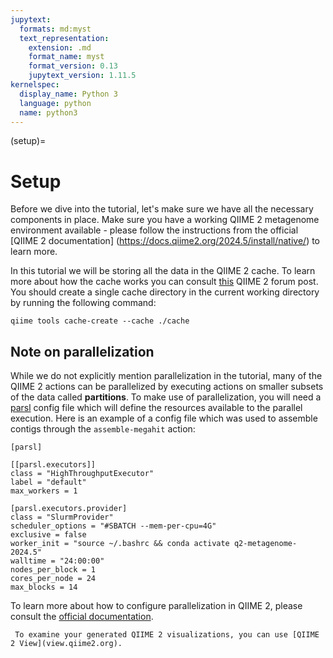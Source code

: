```yaml
---
jupytext:
  formats: md:myst
  text_representation:
    extension: .md
    format_name: myst
    format_version: 0.13
    jupytext_version: 1.11.5
kernelspec:
  display_name: Python 3
  language: python
  name: python3
---
```

(setup)=
# Setup
Before we dive into the tutorial, let's make sure we have all the necessary components in place. Make sure you have a 
working QIIME 2 metagenome environment available - please follow the instructions from the official [QIIME 2 documentation]
(https://docs.qiime2.org/2024.5/install/native/) to learn more.

In this tutorial we will be storing all the data in the QIIME 2 cache. To learn more about how the cache works you can 
consult [this](https://dev.qiime2.org/latest/api-reference/cache) QIIME 2 forum post. You should create a single cache 
directory in the current working directory by running the following command:

```{code-cell}
qiime tools cache-create --cache ./cache
```

## Note on parallelization
While we do not explicitly mention parallelization in the tutorial, many of the QIIME 2 actions can be parallelized by 
executing actions on smaller subsets of the data called **partitions**. To make use of parallelization, you will need a
[parsl](https://parsl.readthedocs.io/en/stable/index.html) config file which will define the resources available to the 
parallel execution. Here is an example of a config file which was used to assemble contigs through the `assemble-megahit` 
action:
```{code-cell} 
[parsl]

[[parsl.executors]]
class = "HighThroughputExecutor"
label = "default"
max_workers = 1

[parsl.executors.provider]
class = "SlurmProvider"
scheduler_options = "#SBATCH --mem-per-cpu=4G"
exclusive = false
worker_init = "source ~/.bashrc && conda activate q2-metagenome-2024.5"
walltime = "24:00:00"
nodes_per_block = 1
cores_per_node = 24
max_blocks = 14
```

To learn more about how to configure parallelization in QIIME 2, please consult the [official documentation](https://develop.qiime2.org/en/latest/framework/how-to-guides/parallel-configuration.html#parallel-configuration).

```{note}
 To examine your generated QIIME 2 visualizations, you can use [QIIME 2 View](view.qiime2.org).
```
